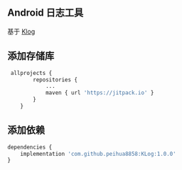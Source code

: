 ## Android 日志工具

基于 [Klog](https://github.com/ZhaoKaiQiang/KLog)

## 添加存储库

```py
 allprojects {
 		repositories {
 			...
 			maven { url 'https://jitpack.io' }
 		}
 	}
```

## 添加依赖

```py
dependencies {
    implementation 'com.github.peihua8858:KLog:1.0.0'
}
```



